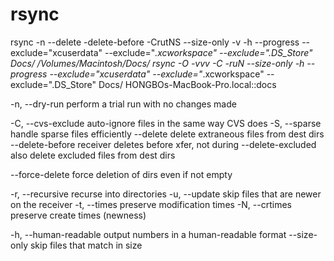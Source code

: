 # rsync #

rsync -n --delete -delete-before -CrutNS --size-only -v -h --progress  --exclude="xcuserdata" --exclude="*.xcworkspace" --exclude=".DS_Store"  Docs/ /Volumes/Macintosh/Docs/
rsync -O -vvv -C -ruN --size-only -h --progress  --exclude="xcuserdata" --exclude="*.xcworkspace" --exclude=".DS_Store"   Docs/ HONGBOs-MacBook-Pro.local::docs

-n, --dry-run               perform a trial run with no changes made

-C, --cvs-exclude           auto-ignore files in the same way CVS does
-S, --sparse                handle sparse files efficiently
--delete                delete extraneous files from dest dirs
--delete-before         receiver deletes before xfer, not during
--delete-excluded       also delete excluded files from dest dirs

--force-delete          force deletion of dirs even if not empty

-r, --recursive             recurse into directories
-u, --update                skip files that are newer on the receiver
-t, --times                 preserve modification times
-N, --crtimes               preserve create times (newness)

-h, --human-readable        output numbers in a human-readable format
--size-only             skip files that match in size
